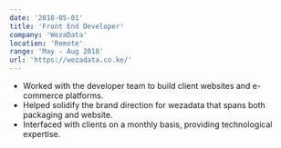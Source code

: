 ```yaml
---
date: '2018-05-01'
title: 'Front End Developer'
company: 'WezaData'
location: 'Remote'
range: 'May - Aug 2018'
url: 'https://wezadata.co.ke/'
---
```


- Worked with the developer team to build client websites and e-commerce platforms.
- Helped solidify the brand direction for wezadata that spans both packaging and website.
- Interfaced with clients on a monthly basis, providing technological expertise.
